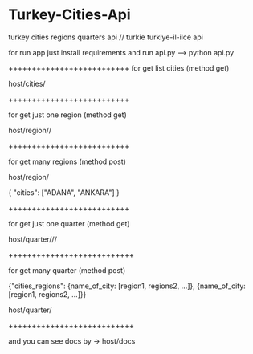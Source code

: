 # Turkey-Cities-Api
turkey cities regions quarters api  // 
turkie turkiye-il-ilce api

for run app just install requirements and run api.py --> python api.py

++++++++++++++++++++++++++
for get list cities (method get)

host/cities/

++++++++++++++++++++++++++

for get just one region (method get)

host/region/<city name>/

++++++++++++++++++++++++++

for get many regions (method post)

host/region/

{
  "cities": ["ADANA", "ANKARA"]
}

++++++++++++++++++++++++++

for get just one quarter (method get)

host/quarter/<city name>/<region name>/

+++++++++++++++++++++++++++

for get many quarter (method post)

{"cities_regions": {name_of_city: [region1, regions2, ...]}, {name_of_city: [region1, regions2, ...]}}

host/quarter/

+++++++++++++++++++++++++++

and you can see docs by -> host/docs
